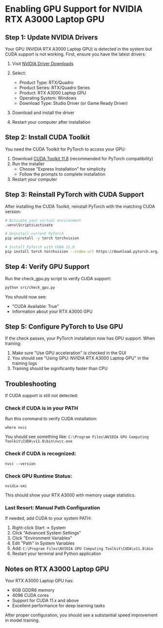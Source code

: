# Enabling GPU Support for NVIDIA RTX A3000 Laptop GPU

## Step 1: Update NVIDIA Drivers

Your GPU (NVIDIA RTX A3000 Laptop GPU) is detected in the system but CUDA support is not working. First, ensure you have the latest drivers:

1. Visit [NVIDIA Driver Downloads](https://www.nvidia.com/Download/index.aspx)
2. Select:
   - Product Type: RTX/Quadro
   - Product Series: RTX/Quadro Series
   - Product: RTX A3000 Laptop GPU
   - Operating System: Windows
   - Download Type: Studio Driver (or Game Ready Driver)

3. Download and install the driver
4. Restart your computer after installation

## Step 2: Install CUDA Toolkit

You need the CUDA Toolkit for PyTorch to access your GPU:

1. Download [CUDA Toolkit 11.8](https://developer.nvidia.com/cuda-11-8-0-download-archive) (recommended for PyTorch compatibility)
2. Run the installer
   - Choose "Express Installation" for simplicity
   - Follow the prompts to complete installation
3. Restart your computer

## Step 3: Reinstall PyTorch with CUDA Support

After installing the CUDA Toolkit, reinstall PyTorch with the matching CUDA version:

```bash
# Activate your virtual environment
.venv\Scripts\activate

# Uninstall current PyTorch
pip uninstall -y torch torchvision

# Install PyTorch with CUDA 11.8
pip install torch torchvision --index-url https://download.pytorch.org/whl/cu118
```

## Step 4: Verify GPU Support

Run the check_gpu.py script to verify CUDA support:

```bash
python src/check_gpu.py
```

You should now see:
- "CUDA Available: True"
- Information about your RTX A3000 GPU

## Step 5: Configure PyTorch to Use GPU

If the check passes, your PyTorch installation now has GPU support. When training:

1. Make sure "Use GPU acceleration" is checked in the GUI
2. You should see "Using GPU: NVIDIA RTX A3000 Laptop GPU" in the training logs
3. Training should be significantly faster than CPU

## Troubleshooting

If CUDA support is still not detected:

### Check if CUDA is in your PATH

Run this command to verify CUDA installation:
```
where nvcc
```

You should see something like: `C:\Program Files\NVIDIA GPU Computing Toolkit\CUDA\v11.8\bin\nvcc.exe`

### Check if CUDA is recognized:

```
nvcc --version
```

### Check GPU Runtime Status:

```
nvidia-smi
```

This should show your RTX A3000 with memory usage statistics.

### Last Resort: Manual Path Configuration

If needed, add CUDA to your system PATH:
1. Right-click Start → System
2. Click "Advanced System Settings"
3. Click "Environment Variables"
4. Edit "Path" in System Variables
5. Add: `C:\Program Files\NVIDIA GPU Computing Toolkit\CUDA\v11.8\bin`
6. Restart your terminal and Python application

## Notes on RTX A3000 Laptop GPU

Your RTX A3000 Laptop GPU has:
- 6GB GDDR6 memory
- 4096 CUDA cores
- Support for CUDA 11.x and above
- Excellent performance for deep learning tasks

After proper configuration, you should see a substantial speed improvement in model training.

